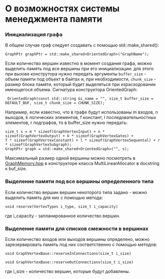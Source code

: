 # О возможностях системы менеджмента памяти

### Инициализация графа

В общем случае граф следует создавать с помощью std::make_shared():
```
GraphPtr graphPtr = std::make_shared<OrientedGraph>("GraphName");
```
Если количество вершин известно в момент создания графа, можно выделить 
память под все вершины при его инициализации: для этого при вызове конструтора
нужно передать аргументы `buffer_size` - объем памяти под объект в байтах и,
при необходимости, `chunk_size` - размер блока памяти, который будет выделяться 
при израсходовании имеющегося объема. Сигнатура конструктора OrientedGraph:
```
 OrientedGraph(const std::string &i_name = "", size_t buffer_size = DEFAULT_BUF, size_t chunk_size = CHUNK_SIZE);
```
Например, если известно, что в графе будут использованы m входов, n выходов,
k логических элементов, f констант, l последовательностных элементов, r подграфов,
то в buffer_size нужно передать:
```
size_t s = m * sizeof(GraphVertexInput) + n * sizeof(GraphVertexOutput) + k * sizeof(GraphVertexGates) + 
f * sizeof(GraphVertexConstant) + l * sizeof(GraphVertexSequental) + r * sizeof(GraphVertexSubgraph);
GraphPtr graph = std::make_shared<OrientedGraph>("", s);
```
Максимальный размер одной вершины можно посмотреть в [GraphMemory.hpp](../include/CircuitGenGraph/GraphMemory.hpp)
в конструкторе класса MultiLinearAllocator в docstring к buf_size.
### Выделение памяти под все вершины определенного типа
Если количество вершин вершин некоторого типа задано -
можно выделить память для них с помощью метода:
```
void reserve(VertexTypes i_type, size_t i_capacity)
```
где i_capacity - запланированное количество вершин.
### Выделение памяти для списков смежности в вершинах
Если количество входов или выходов вершины определено, можно
зарезервировать память под них соответственно с помощью методов:
```
void GraphVertexBase::reserveInConnections(size_t i_size)

void GraphVertexBase::reserveOutConnections(size_t i_size)
```
где i_size - количество вершин, которые будут добавлены.